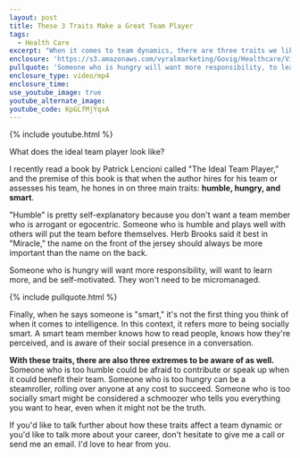 ```yaml
---
layout: post
title: These 3 Traits Make a Great Team Player
tags:
  - Health Care
excerpt: "When it comes to team dynamics, there are three traits we like to look for that we've borrowed from the book \"The Ideal Team Player.\""
enclosure: 'https://s3.amazonaws.com/vyralmarketing/Govig/Healthcare/Videos/2017/These+3+Traits+Make+a+Great+Team+Player+(1).mp4'
pullquote: 'Someone who is hungry will want more responsibility, to learn more, and be self-motivated.'
enclosure_type: video/mp4
enclosure_time:
use_youtube_image: true
youtube_alternate_image:
youtube_code: KpGLfMjYqxA
---
```



{% include youtube.html %}

What does the ideal team player look like?

I recently read a book by Patrick Lencioni called "The Ideal Team Player,” and the premise of this book is that when the author hires for his team or assesses his team, he hones in on three main traits: **humble, hungry, and smart**.

"Humble" is pretty self-explanatory because you don't want a team member who is arrogant or egocentric. Someone who is humble and plays well with others will put the team before themselves. Herb Brooks said it best in "Miracle," the name on the front of the jersey should always be more important than the name on the back.

Someone who is hungry will want more responsibility, will want to learn more, and be self-motivated. They won't need to be micromanaged.

{% include pullquote.html %}

Finally, when he says someone is "smart," it's not the first thing you think of when it comes to intelligence. In this context, it refers more to being socially smart. A smart team member knows how to read people, knows how they're perceived, and is aware of their social presence in a conversation.

**With these traits, there are also three extremes to be aware of as well.** Someone who is too humble could be afraid to contribute or speak up when it could benefit their team. Someone who is too hungry can be a steamroller, rolling over anyone at any cost to succeed. Someone who is too socially smart might be considered a schmoozer who tells you everything you want to hear, even when it might not be the truth.

If you'd like to talk further about how these traits affect a team dynamic or you'd like to talk more about your career, don't hesitate to give me a call or send me an email. I'd love to hear from you.